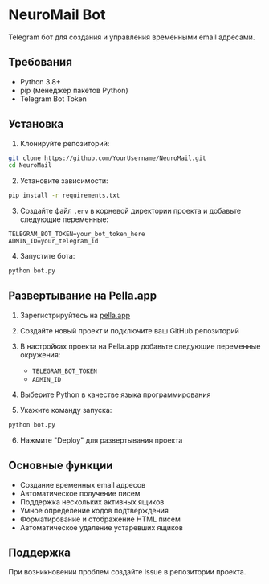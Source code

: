 # NeuroMail Bot

Telegram бот для создания и управления временными email адресами.

## Требования

- Python 3.8+
- pip (менеджер пакетов Python)
- Telegram Bot Token

## Установка

1. Клонируйте репозиторий:
```bash
git clone https://github.com/YourUsername/NeuroMail.git
cd NeuroMail
```

2. Установите зависимости:
```bash
pip install -r requirements.txt
```

3. Создайте файл `.env` в корневой директории проекта и добавьте следующие переменные:
```env
TELEGRAM_BOT_TOKEN=your_bot_token_here
ADMIN_ID=your_telegram_id
```

4. Запустите бота:
```bash
python bot.py
```

## Развертывание на Pella.app

1. Зарегистрируйтесь на [pella.app](https://www.pella.app/)

2. Создайте новый проект и подключите ваш GitHub репозиторий

3. В настройках проекта на Pella.app добавьте следующие переменные окружения:
   - `TELEGRAM_BOT_TOKEN`
   - `ADMIN_ID`

4. Выберите Python в качестве языка программирования

5. Укажите команду запуска:
```bash
python bot.py
```

6. Нажмите "Deploy" для развертывания проекта

## Основные функции

- Создание временных email адресов
- Автоматическое получение писем
- Поддержка нескольких активных ящиков
- Умное определение кодов подтверждения
- Форматирование и отображение HTML писем
- Автоматическое удаление устаревших ящиков

## Поддержка

При возникновении проблем создайте Issue в репозитории проекта.